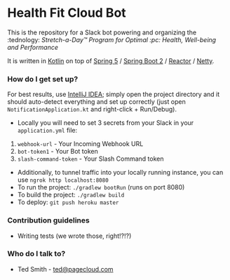 # Health Fit Cloud Bot #

This is the repository for a Slack bot powering and organizing the :tednology: *Stretch-a-Day™ Program for Optimal :pc: Health, Well-being and Performance*

It is written in [Kotlin](https://kotlin-lang.org) on top of [Spring 5](http://docs.spring.io/spring/docs/5.0.0.BUILD-SNAPSHOT/spring-framework-reference/htmlsingle/) / [Spring Boot 2](http://docs.spring.io/spring-boot/docs/2.0.0.BUILD-SNAPSHOT/reference/htmlsingle/) / [Reactor](https://projectreactor.io/) / [Netty](http://netty.io/).

### How do I get set up? ###
For best results, use [IntelliJ IDEA](https://www.jetbrains.com/idea/download/); simply open the project directory and it should auto-detect everything and set up correctly (just open `NotificationApplication.kt` and right-click + Run/Debug).

* Locally you will need to set 3 secrets from your Slack in your `application.yml` file: 
 1. `webhook-url` - Your Incoming Webhook URL
 2. `bot-token1` - Your Bot token
 3. `slash-command-token` - Your Slash Command token
* Additionally, to tunnel traffic into your locally running instance, you can use `ngrok http localhost:8080`
* To run the project: `./gradlew bootRun` (runs on port 8080)
* To build the project: `./gradlew build`
* To deploy: `git push heroku master`

### Contribution guidelines ###

* Writing tests (we wrote those, right!?!?)

### Who do I talk to? ###

* Ted Smith - ted@pagecloud.com
